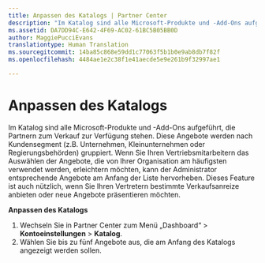```yaml
---
title: Anpassen des Katalogs | Partner Center
description: "Im Katalog sind alle Microsoft-Produkte und -Add-Ons aufgeführt, die Partnern zum Verkauf zur Verfügung stehen."
ms.assetid: DA7DD94C-E642-4F69-AC02-61BC5B05BB0D
author: MaggiePucciEvans
translationtype: Human Translation
ms.sourcegitcommit: 14ba85c868e59dd1c77063f5b1b0e9ab8db7f82f
ms.openlocfilehash: 4484ae1e2c38f1e41aecde5e9e261b9f32997ae1

---
```


# Anpassen des Katalogs


Im Katalog sind alle Microsoft-Produkte und -Add-Ons aufgeführt, die Partnern zum Verkauf zur Verfügung stehen. Diese Angebote werden nach Kundensegment (z.B. Unternehmen, Kleinunternehmen oder Regierungsbehörden) gruppiert. Wenn Sie Ihren Vertriebsmitarbeitern das Auswählen der Angebote, die von Ihrer Organisation am häufigsten verwendet werden, erleichtern möchten, kann der Administrator entsprechende Angebote am Anfang der Liste hervorheben. Dieses Feature ist auch nützlich, wenn Sie Ihren Vertretern bestimmte Verkaufsanreize anbieten oder neue Angebote präsentieren möchten.

**Anpassen des Katalogs**

1.  Wechseln Sie in Partner Center zum Menü „Dashboard“ &gt; **Kontoeinstellungen** &gt; **Katalog**.
2.  Wählen Sie bis zu fünf Angebote aus, die am Anfang des Katalogs angezeigt werden sollen.

 

 






<!--HONumber=Nov16_HO4-->


